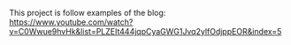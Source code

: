 This project is follow examples of the blog: https://www.youtube.com/watch?v=C0Wwue9hvHk&list=PLZEIt444jqpCyaGWG1Jvq2ylfOdjppEOR&index=5